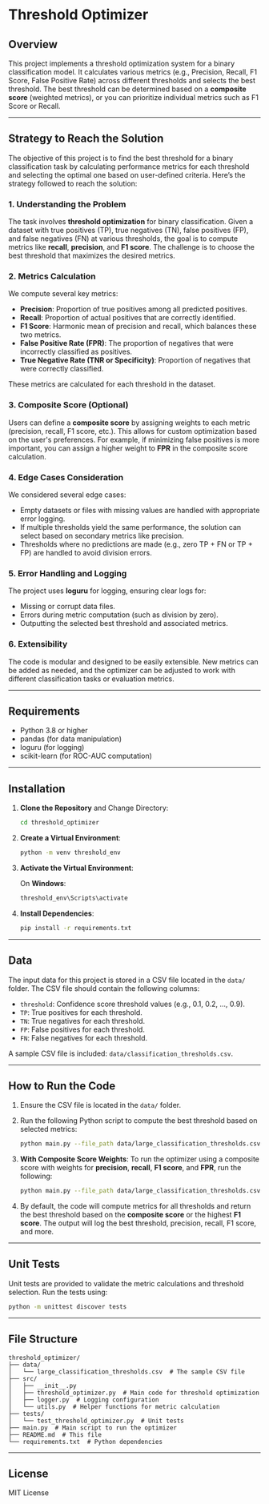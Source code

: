 
# Threshold Optimizer

## Overview

This project implements a threshold optimization system for a binary classification model. It calculates various metrics (e.g., Precision, Recall, F1 Score, False Positive Rate) across different thresholds and selects the best threshold. The best threshold can be determined based on a **composite score** (weighted metrics), or you can prioritize individual metrics such as F1 Score or Recall.

---

## Strategy to Reach the Solution

The objective of this project is to find the best threshold for a binary classification task by calculating performance metrics for each threshold and selecting the optimal one based on user-defined criteria. Here’s the strategy followed to reach the solution:

### 1. **Understanding the Problem**

The task involves **threshold optimization** for binary classification. Given a dataset with true positives (TP), true negatives (TN), false positives (FP), and false negatives (FN) at various thresholds, the goal is to compute metrics like **recall**, **precision**, and **F1 score**. The challenge is to choose the best threshold that maximizes the desired metrics.

### 2. **Metrics Calculation**

We compute several key metrics:
- **Precision**: Proportion of true positives among all predicted positives.
- **Recall**: Proportion of actual positives that are correctly identified.
- **F1 Score**: Harmonic mean of precision and recall, which balances these two metrics.
- **False Positive Rate (FPR)**: The proportion of negatives that were incorrectly classified as positives.
- **True Negative Rate (TNR or Specificity)**: Proportion of negatives that were correctly classified.

These metrics are calculated for each threshold in the dataset.

### 3. **Composite Score (Optional)**

Users can define a **composite score** by assigning weights to each metric (precision, recall, F1 score, etc.). This allows for custom optimization based on the user's preferences. For example, if minimizing false positives is more important, you can assign a higher weight to **FPR** in the composite score calculation.

### 4. **Edge Cases Consideration**

We considered several edge cases:
- Empty datasets or files with missing values are handled with appropriate error logging.
- If multiple thresholds yield the same performance, the solution can select based on secondary metrics like precision.
- Thresholds where no predictions are made (e.g., zero TP + FN or TP + FP) are handled to avoid division errors.

### 5. **Error Handling and Logging**

The project uses **loguru** for logging, ensuring clear logs for:
- Missing or corrupt data files.
- Errors during metric computation (such as division by zero).
- Outputting the selected best threshold and associated metrics.

### 6. **Extensibility**

The code is modular and designed to be easily extensible. New metrics can be added as needed, and the optimizer can be adjusted to work with different classification tasks or evaluation metrics.

---

## Requirements

- Python 3.8 or higher
- pandas (for data manipulation)
- loguru (for logging)
- scikit-learn (for ROC-AUC computation)

---

## Installation

1. **Clone the Repository** and Change Directory:
    ```bash
    cd threshold_optimizer
    ```

2. **Create a Virtual Environment**:
    ```bash
    python -m venv threshold_env
    ```

3. **Activate the Virtual Environment**:

    On **Windows**:
    ```bash
    threshold_env\Scripts\activate
    ```

4. **Install Dependencies**:
    ```bash
    pip install -r requirements.txt
    ```

---

## Data

The input data for this project is stored in a CSV file located in the `data/` folder. The CSV file should contain the following columns:

- `threshold`: Confidence score threshold values (e.g., 0.1, 0.2, ..., 0.9).
- `TP`: True positives for each threshold.
- `TN`: True negatives for each threshold.
- `FP`: False positives for each threshold.
- `FN`: False negatives for each threshold.

A sample CSV file is included: `data/classification_thresholds.csv`.

---

## How to Run the Code

1. Ensure the CSV file is located in the `data/` folder.
2. Run the following Python script to compute the best threshold based on selected metrics:

    ```bash
    python main.py --file_path data/large_classification_thresholds.csv
    ```

3. **With Composite Score Weights**:
   To run the optimizer using a composite score with weights for **precision**, **recall**, **F1 score**, and **FPR**, run the following:

    ```bash
    python main.py --file_path data/large_classification_thresholds.csv --weights 0.25 0.25 0.25 0.25
    ```

4. By default, the code will compute metrics for all thresholds and return the best threshold based on the **composite score** or the highest **F1 score**. The output will log the best threshold, precision, recall, F1 score, and more.

---

## Unit Tests

Unit tests are provided to validate the metric calculations and threshold selection. Run the tests using:

```bash
python -m unittest discover tests
```

---

## File Structure

```
threshold_optimizer/
├── data/
│   └── large_classification_thresholds.csv  # The sample CSV file
├── src/
│   ├── __init__.py
│   ├── threshold_optimizer.py  # Main code for threshold optimization
│   ├── logger.py  # Logging configuration
│   └── utils.py  # Helper functions for metric calculation
├── tests/
│   └── test_threshold_optimizer.py  # Unit tests
├── main.py  # Main script to run the optimizer
├── README.md  # This file
└── requirements.txt  # Python dependencies
```

---

## License

MIT License
